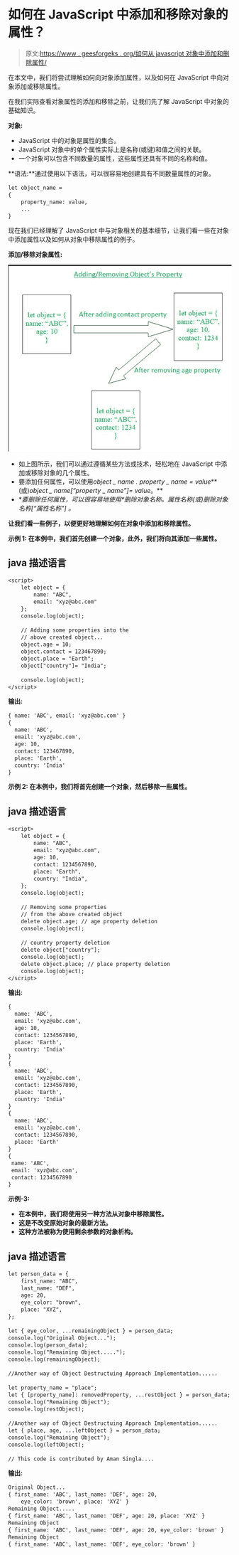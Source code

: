 # 如何在 JavaScript 中添加和移除对象的属性？

> 原文:[https://www . geesforgeks . org/如何从 javascript 对象中添加和删除属性/](https://www.geeksforgeeks.org/how-to-add-and-remove-properties-from-objects-in-javascript/)

在本文中，我们将尝试理解如何向对象添加属性，以及如何在 JavaScript 中向对象添加或移除属性。

在我们实际查看对象属性的添加和移除之前，让我们先了解 JavaScript 中对象的基础知识。

**对象:**

*   JavaScript 中的对象是属性的集合。
*   JavaScript 对象中的单个属性实际上是名称(或键)和值之间的关联。
*   一个对象可以包含不同数量的属性，这些属性还具有不同的名称和值。

**语法:**通过使用以下语法，可以很容易地创建具有不同数量属性的对象。

```
let object_name =
{
    property_name: value,
    ...
}
```

现在我们已经理解了 JavaScript 中与对象相关的基本细节，让我们看一些在对象中添加属性以及如何从对象中移除属性的例子。

**添加/移除对象属性:**

![](img/0a271af913d22d813620196a4e726a6f.png)

*   如上图所示，我们可以通过遵循某些方法或技术，轻松地在 JavaScript 中添加或移除对象的几个属性。
*   要添加任何属性，可以使用*object _ name . property _ name = value***(或)*object _ name[“property _ name”]= value*。**
*   **要删除任何属性，可以很容易地使用*删除对象名称。属性名称(*或)*删除对象名称[“属性名称”]* 。**

**让我们看一些例子，以便更好地理解如何在对象中添加和移除属性。**

****示例 1:** 在本例中，我们首先创建一个对象，此外，我们将向其添加一些属性。**

## **java 描述语言**

```
<script>
    let object = {
        name: "ABC",
        email: "xyz@abc.com"
    };
    console.log(object);

    // Adding some properties into the
    // above created object...
    object.age = 10;
    object.contact = 123467890;
    object.place = "Earth";
    object["country"]= "India";

    console.log(object);
</script>
```

****输出:****

```
{ name: 'ABC', email: 'xyz@abc.com' }
{
  name: 'ABC',
  email: 'xyz@abc.com',
  age: 10,
  contact: 123467890,
  place: 'Earth',
  country: 'India'
}
```

****示例 2:** 在本例中，我们将首先创建一个对象，然后移除一些属性。**

## **java 描述语言**

```
<script>
    let object = {
        name: "ABC",
        email: "xyz@abc.com",
        age: 10,
        contact: 1234567890,
        place: "Earth",
        country: "India",
    };
    console.log(object);

    // Removing some properties
    // from the above created object
    delete object.age; // age property deletion
    console.log(object);

    // country property deletion
    delete object["country"];
    console.log(object);
    delete object.place; // place property deletion
    console.log(object);
</script>
```

****输出:****

```
{
  name: 'ABC',
  email: 'xyz@abc.com',
  age: 10,
  contact: 1234567890,
  place: 'Earth',
  country: 'India'
}
{
  name: 'ABC',
  email: 'xyz@abc.com',
  contact: 1234567890,
  place: 'Earth',
  country: 'India'
}
{
  name: 'ABC',
  email: 'xyz@abc.com',
  contact: 1234567890,
  place: 'Earth'
}
{
 name: 'ABC', 
 email: 'xyz@abc.com', 
 contact: 1234567890
}
```

****示例-3:****

*   **在本例中，我们将使用另一种方法从对象中移除属性。**
*   **这是不改变原始对象的最新方法。**
*   **这种方法被称为使用剩余参数的对象析构。**

## **java 描述语言**

```
let person_data = {
    first_name: "ABC",
    last_name: "DEF",
    age: 20,
    eye_color: "brown",
    place: "XYZ",
};

let { eye_color, ...remainingObject } = person_data;
console.log("Original Object...");
console.log(person_data);
console.log("Remaining Object.....");
console.log(remainingObject);

//Another way of Object Destructuing Approach Implementation......

let property_name = "place";
let { [property_name]: removedProperty, ...restObject } = person_data;
console.log("Remaining Object");
console.log(restObject);

//Another way of Object Destructuing Approach Implementation......
let { place, age, ...leftObject } = person_data;
console.log("Remaining Object");
console.log(leftObject);

// This code is contributed by Aman Singla....
```

****输出:****

```
Original Object...
{ first_name: 'ABC', last_name: 'DEF', age: 20, 
    eye_color: 'brown', place: 'XYZ' }
Remaining Object.....
{ first_name: 'ABC', last_name: 'DEF', age: 20, place: 'XYZ' }
Remaining Object
{ first_name: 'ABC', last_name: 'DEF', age: 20, eye_color: 'brown' }
Remaining Object
{ first_name: 'ABC', last_name: 'DEF', eye_color: 'brown' }
```